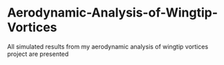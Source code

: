 # Aerodynamic-Analysis-of-Wingtip-Vortices
All simulated results from my aerodynamic analysis of wingtip vortices project are presented
